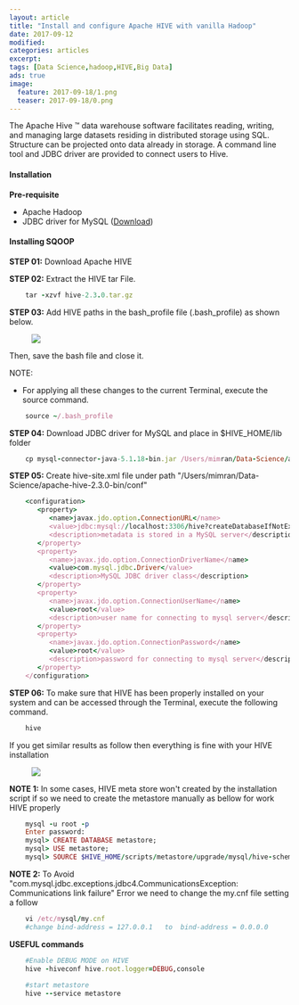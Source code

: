 ```yaml
---
layout: article
title: "Install and configure Apache HIVE with vanilla Hadoop"
date: 2017-09-12
modified:
categories: articles
excerpt:
tags: [Data Science,hadoop,HIVE,Big Data]
ads: true
image:
  feature: 2017-09-18/1.png
  teaser: 2017-09-18/0.png
--- 
```


The Apache Hive ™ data warehouse software facilitates reading, writing, and managing large datasets residing in distributed storage using SQL.
 Structure can be projected onto data already in storage. A command line tool and JDBC driver are provided to connect users to Hive.

#### Installation
**Pre-requisite**


- Apache Hadoop
- JDBC driver for MySQL (<a href="https://dev.mysql.com/downloads/connector/j/5.1.html">Download</a>)


#### Installing SQOOP

**STEP 01:** Download Apache HIVE

**STEP 02:** Extract the HIVE tar File.

```ruby
    tar -xzvf hive-2.3.0.tar.gz
```

**STEP 03:** Add HIVE paths in the bash_profile file (.bash_profile) as shown below.

<figure>
	<a href="#"><img src="{{ site.url }}/images/2017-09-18/2.png"></a>
	<figcaption></figcaption>
</figure>
Then, save the bash file and close it.

NOTE:


- For applying all these changes to the current Terminal, execute the source command.
```ruby
    source ~/.bash_profile
```

**STEP 04:** Download JDBC driver for MySQL and place in $HIVE_HOME/lib folder

```ruby
    cp mysql-connector-java-5.1.18-bin.jar /Users/mimran/Data-Science/apache-hive-2.3.0-bin/lib/
```

**STEP 05:** Create hive-site.xml file under path "/Users/mimran/Data-Science/apache-hive-2.3.0-bin/conf" 

```ruby
    <configuration>
       <property>
          <name>javax.jdo.option.ConnectionURL</name>
          <value>jdbc:mysql://localhost:3306/hive?createDatabaseIfNotExist=true</value>
          <description>metadata is stored in a MySQL server</description>
       </property>
       <property>
          <name>javax.jdo.option.ConnectionDriverName</name>
          <value>com.mysql.jdbc.Driver</value>
          <description>MySQL JDBC driver class</description>
       </property>
       <property>
          <name>javax.jdo.option.ConnectionUserName</name>
          <value>root</value>
          <description>user name for connecting to mysql server</description>
       </property>
       <property>
          <name>javax.jdo.option.ConnectionPassword</name>
          <value>root</value>
          <description>password for connecting to mysql server</description>
       </property>
    </configuration>
```

**STEP 06:** To make sure that HIVE has been properly installed on your system and can be accessed through the Terminal, execute the following command.

```ruby
    hive
```

If you get similar results as follow then everything is fine with your HIVE installation

<figure>
	<a href="#"><img src="{{ site.url }}/images/2017-09-18/3.png"></a>
	<figcaption></figcaption>
</figure>

**NOTE 1:** In some cases, HIVE meta store won't created by the installation script if so we need to create the metastore manually as bellow for work HIVE properly  

```ruby
    mysql -u root -p
    Enter password:
    mysql> CREATE DATABASE metastore;
    mysql> USE metastore;
    mysql> SOURCE $HIVE_HOME/scripts/metastore/upgrade/mysql/hive-schema-2.3.0.mysql.sql;
```

**NOTE 2:** To Avoid "com.mysql.jdbc.exceptions.jdbc4.CommunicationsException: Communications link failure"  Error we need to change the my.cnf file setting a follow

```ruby
    vi /etc/mysql/my.cnf
    #change bind-address = 127.0.0.1   to  bind-address = 0.0.0.0
```

**USEFUL commands**

```ruby
    #Enable DEBUG MODE on HIVE
    hive -hiveconf hive.root.logger=DEBUG,console
     
    #start metastore
    hive --service metastore
```